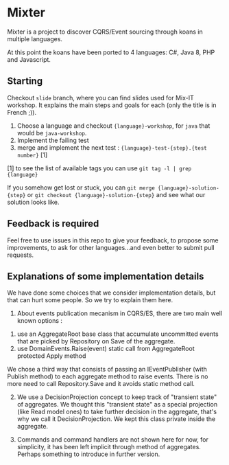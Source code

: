 Mixter
======
Mixter is a project to discover CQRS/Event sourcing through koans in multiple
languages.

At this point the koans have been ported to 4 languages: C#, Java 8, PHP and
Javascript.

Starting
-------

Checkout `slide` branch, where you can find slides used for Mix-IT workshop.
It explains the main steps and goals for each (only the title is in French ;)).

1. Choose a language and checkout `{language}-workshop`, for `java` that would be
`java-workshop`.
2. Implement the failing test
3. merge and implement the next test : `{language}-test-{step}.{test number}` [1]

[1] to see the list of available tags you can use `git tag -l | grep {language}`

If you somehow get lost or stuck, you can `git merge {language}-solution-{step}`
or `git checkout {language}-solution-{step}` and see what our solution looks like.

Feedback is required
--------------------

Feel free to use issues in this repo to give your feedback, to propose some improvements,
to ask for other languages...and even better to submit pull requests.

Explanations of some implementation details
-------------------------------------------

We have done some choices that we consider implementation details, but that can hurt
some people. So we try to explain them here.

1. About events publication mecanism in CQRS/ES, there are two main well known options :

1) use an AggregateRoot base class that accumulate uncommitted events that are picked by Repository on Save of the aggregate.
2) use DomainEvents.Raise(event) static call from AggregateRoot protected Apply method

We chose a third way that consists of passing an IEventPublisher (with Publish method) to each aggregate method to raise events.
There is no more need to call Repository.Save and it avoids static method call.

2. We use a DecisionProjection concept to keep track of "transient state" of aggregates.
We thought this "transient state" as a special projection (like Read model ones) to take further decision in the aggregate,
that's why we call it DecisionProjection. We kept this class private inside the aggregate.

3. Commands and command handlers are not shown here for now, for simplicity, it has been left implicit through method of aggregates.
Perhaps something to introduce in further version.
